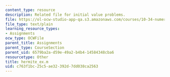 ```yaml
---
content_type: resource
description: Related file for initial value problems.
file: https://ol-ocw-studio-app-qa.s3.amazonaws.com/courses/10-34-numerical-methods-applied-to-chemical-engineering-fall-2005/c763f1bc25c5ae32392d7dd038ca2563_hermite_ex.m
file_type: text/plain
learning_resource_types:
- Assignments
ocw_type: OCWFile
parent_title: Assignments
parent_type: CourseSection
parent_uid: 6579ba2a-d59e-49a2-b4b4-14584348cba6
resourcetype: Other
title: hermite_ex.m
uid: c763f1bc-25c5-ae32-392d-7dd038ca2563
---
```

